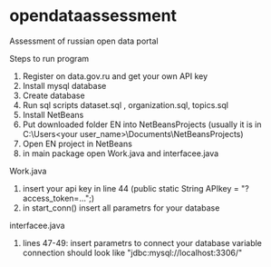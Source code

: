 # opendataassessment
Assessment of russian open data portal


Steps to run program </br>
1.	 Register on data.gov.ru and get your own API key
2.	 Install mysql database
3.	 Create database 
4.	 Run sql scripts dataset.sql , organization.sql, topics.sql
5.	 Install NetBeans
6.	 Put downloaded folder EN into NetBeansProjects (usually it is in C:\Users\<your user_name>\Documents\NetBeansProjects)
7.	 Open EN project in NetBeans
8.	 in main package open Work.java and interfacee.java

Work.java
1.	insert your api key in line 44 (public static String APIkey = "?access_token=...";)
2.	in start_conn() insert all parametrs for your database

interfacee.java
1.	lines 47-49: insert parametrs to connect your database 
variable connection should look like "jdbc:mysql://localhost:3306/<database name>"

